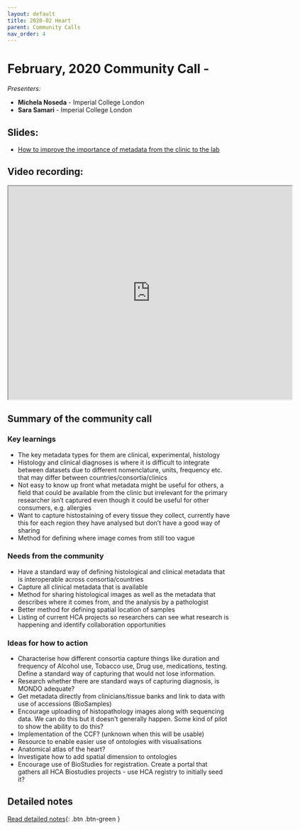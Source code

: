 ```yaml
---
layout: default
title: 2020-02 Heart
parent: Community Calls
nav_order: 4
---
```

<script src="https://kit.fontawesome.com/fc66878563.js" crossorigin="anonymous"></script>
# February, 2020 Community Call - <THEME>

*Presenters:* 

- **Michela Noseda** - Imperial College London
- **Sara Samari** - Imperial College London

## <i class="fas fa-chalkboard-teacher"></i> Slides:
- [How to improve the importance of metadata from the clinic to the lab](https://docs.google.com/presentation/d/1cgUmzaXm9jO5nro4FchQDDashJVfeUjcdH0Toadkow4/edit?usp=sharing)

## <i class="fas fa-video"></i> Video recording:
<iframe src="https://drive.google.com/file/d/14Y8e5A47QYvP7ui27NW97_5iP5eurQKd/preview" width="640" height="480"></iframe>

## Summary of the <MONTH> community call

### <i class="fas fa-search"></i> Key learnings

- The key metadata types for them are clinical, experimental, histology
- Histology and clinical diagnoses is where it is difficult to integrate between datasets due to different nomenclature, units, frequency etc. that may differ between countries/consortia/clinics
- Not easy to know up front what metadata might be useful for others, a field that could be available from the clinic but irrelevant for the primary researcher isn’t captured even though it could be useful for other consumers, e.g. allergies
- Want to capture histostaining of every tissue they collect, currently have this for each region they have analysed but don’t have a good way of sharing
- Method for defining where image comes from still too vague

### <i class="far fa-comment-dots"></i> Needs from the community

- Have a standard way of defining histological and clinical metadata that is interoperable across consortia/countries
- Capture all clinical metadata that is available
- Method for sharing histological images as well as the metadata that describes where it comes from, and the analysis by a pathologist
- Better method for defining spatial location of samples
- Listing of current HCA projects so researchers can see what research is happening and identify collaboration opportunities
  
### <i class="far fa-lightbulb"></i> Ideas for how to action
- Characterise how different consortia capture things like duration and frequency of Alcohol use, Tobacco use, Drug use, medications, testing. Define a standard way of capturing that would not lose information. 
- Research whether there are standard ways of capturing diagnosis, is MONDO adequate?
- Get metadata directly from clinicians/tissue banks and link to data with use of accessions (BioSamples)
- Encourage uploading of histopathology images along with sequencing data. We can do this but it doesn't generally happen. Some kind of pilot to show the ability to do this?
- Implementation of the CCF? (unknown when this will be usable)
- Resource to enable easier use of ontologies with visualisations
- Anatomical atlas of the heart?
- Investigate how to add spatial dimension to ontologies
- Encourage use of BioStudies for registration. Create a portal that gathers all HCA Biostudies projects - use HCA registry to initially seed it?

## Detailed notes

[<i class="fab fa-readme"></i> Read detailed notes](<GOOGLE LINK>){: .btn .btn-green }
